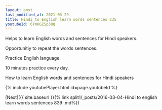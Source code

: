 ```yaml
---
layout: post
last_modified_at: 2021-03-29
title: Hindi to English learn words sentences 235 
youtubeId: 6YmHGZSp30Q
---
```

 
 
Helps to learn English words and sentences for Hindi speakers.

Opportunitiy to repeat the words sentences. 

Practice English language. 
 
10 minutes practice every day. 
 
How to learn English words and sentences for Hindi speakers 
 
{% include youtubePlayer.html id=page.youtubeId %}
 
 
[Next]({{ site.baseurl }}{% link  split1/_posts/2016-03-04-Hindi to english learn words sentences 839 .md%})
 
